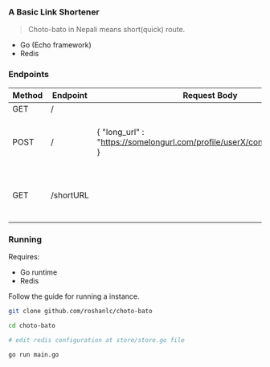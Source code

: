### A Basic Link Shortener
> Choto-bato in Nepali means short(quick) route.
* Go (Echo framework)
* Redis


### Endpoints 


<table >
<thead>
<tr>
<th>Method</th>
<th>Endpoint</th>
<th>Request Body</th>
<th>Response</th>
</tr>
</thead>

<tbody>
<tr>
<td>GET</td>
<td>/</td>
<td></td>
<td>Returns this table containing endpoint information.</td>
</tr>

<tr>
<td>POST</td>
<td>/</td>
<td>

{
	"long_url" : "https://somelongurl.com/profile/userX/contentY/welcome"
}

</td>
<td>
{ <br/>
"long_url"  :    "https://somelongurl.com/profile/userX/contentY/welcome",
 <br/>
 "short_url" :	"htttps://choto-bato.com/shortURL"
<br/>
}
</td>
</tr>

<tr>
<td>GET</td>
<td>/shortURL
</td>
<td>
</td>
<td>
{ <br/>
"long_url"  :    "https://somelongurl.com/profile/userX/contentY/welcome",
 <br/>
 "short_url" :	"htttps://choto-bato.com/shortURL"
<br/>
}
</td>
</tr>

</tbody>
</table>

### Running
Requires:
- Go runtime
- Redis

Follow the guide for running a instance.
```bash
git clone github.com/roshanlc/choto-bato

cd choto-bato

# edit redis configuration at store/store.go file

go run main.go
```
